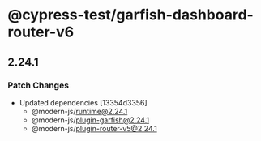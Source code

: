# @cypress-test/garfish-dashboard-router-v6

## 2.24.1

### Patch Changes

- Updated dependencies [13354d3356]
  - @modern-js/runtime@2.24.1
  - @modern-js/plugin-garfish@2.24.1
  - @modern-js/plugin-router-v5@2.24.1
